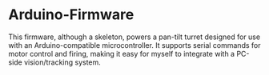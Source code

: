 # Arduino-Firmware

This firmware, although a skeleton, powers a pan-tilt turret designed for use with an Arduino-compatible microcontroller.
It supports serial commands for motor control and firing, making it easy for myself to integrate with a PC-side vision/tracking system. 
